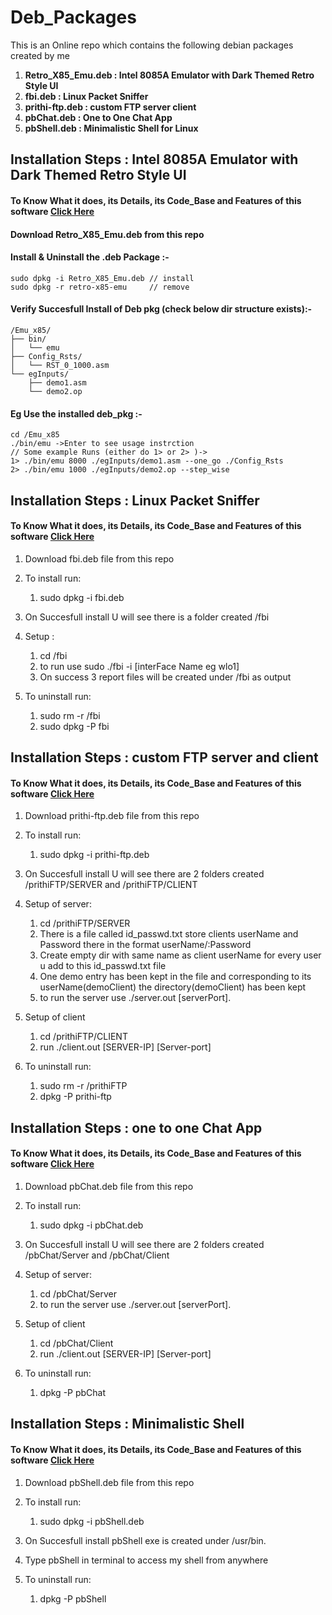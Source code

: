 # Deb_Packages
This is an Online repo which contains the following debian packages created by me
1. **Retro_X85_Emu.deb : Intel 8085A Emulator with Dark Themed Retro Style UI**
2. **fbi.deb : Linux Packet Sniffer**
3. **prithi-ftp.deb : custom FTP server client**
4. **pbChat.deb : One to One Chat App**
5. **pbShell.deb : Minimalistic Shell for Linux**

## Installation Steps : Intel 8085A Emulator with Dark Themed Retro Style UI

#### To Know What it does, its Details, its Code_Base and Features of this software <a href="https://github.com/raj-shahh/Retro-X85-Emulator">Click Here</a>

#### Download Retro_X85_Emu.deb  from this repo

#### Install & Uninstall the .deb Package :-
    sudo dpkg -i Retro_X85_Emu.deb // install
    sudo dpkg -r retro-x85-emu     // remove

#### Verify Succesfull Install of Deb pkg (check below dir structure exists):-
    /Emu_x85/
    ├── bin/
    │   └── emu
    ├── Config_Rsts/
    │   └── RST_0_1000.asm
    └── egInputs/
        ├── demo1.asm
        └── demo2.op

#### Eg Use the installed deb_pkg :-
    cd /Emu_x85
    ./bin/emu ->Enter to see usage instrction
    // Some example Runs (either do 1> or 2> )->
    1> ./bin/emu 8000 ./egInputs/demo1.asm --one_go ./Config_Rsts
    2> ./bin/emu 1000 ./egInputs/demo2.op --step_wise


## Installation Steps : Linux Packet Sniffer
#### To Know What it does, its Details, its Code_Base and Features of this software <a href="https://github.com/pb-dot/Socket_Programming/tree/main/Fbi">Click Here</a>

1. Download fbi.deb file from this repo
   
2. To install run:
   1. sudo dpkg -i fbi.deb

3. On Succesfull install U will see there is a folder created /fbi

4. Setup :
   1. cd /fbi
   2. to run  use sudo ./fbi -i [interFace Name eg wlo1]
   3. On success 3 report files will be created under /fbi as output

5. To uninstall run:
   1. sudo rm -r /fbi
   2. sudo dpkg -P fbi


## Installation Steps : custom FTP server and client 
#### To Know What it does, its Details, its Code_Base and Features of this software <a href="https://github.com/pb-dot/Socket_Programming/tree/main/FTP">Click Here</a>

1. Download prithi-ftp.deb file from this repo
   
2. To install run:
   1. sudo dpkg -i prithi-ftp.deb

3. On Succesfull install U will see there are 2 folders created /prithiFTP/SERVER and /prithiFTP/CLIENT

4. Setup of server:
   1. cd /prithiFTP/SERVER
   2. There is a file called id_passwd.txt store clients userName and Password there in the format userName/:Password
   3. Create empty dir with same name as client userName for every user u add to this id_passwd.txt file
   4. One demo entry has been kept in the file and corresponding to its userName(demoClient) the directory(demoClient) has been kept
   5. to run the server use ./server.out [serverPort].

5. Setup of client
   1. cd /prithiFTP/CLIENT
   2. run ./client.out [SERVER-IP] [Server-port]

6. To uninstall run:
   1. sudo rm -r /prithiFTP
   2. dpkg -P prithi-ftp


## Installation Steps : one to one Chat App 
#### To Know What it does, its Details, its Code_Base and Features of this software <a href="https://github.com/pb-dot/Socket_Programming/tree/main/one-to-one-Chat">Click Here</a>

   1. Download pbChat.deb file from this repo
   
   2. To install run:
      1. sudo dpkg -i pbChat.deb

   3. On Succesfull install U will see there are 2 folders created /pbChat/Server and /pbChat/Client

   4. Setup of server:
      1. cd /pbChat/Server
      2. to run the server use ./server.out [serverPort].

   5. Setup of client
      1. cd /pbChat/Client
      2. run ./client.out [SERVER-IP] [Server-port]

   6. To uninstall run:
      1. dpkg -P pbChat


## Installation Steps : Minimalistic Shell 
#### To Know What it does, its Details, its Code_Base and Features of this software <a href="https://github.com/pb-dot/pb_shell">Click Here</a>

   1. Download pbShell.deb file from this repo
   
   2. To install run:
      1. sudo dpkg -i pbShell.deb

   3. On Succesfull install pbShell exe is created under /usr/bin.
   
   4. Type pbShell in terminal to access my shell from anywhere
   
   5. To uninstall run:
      1. dpkg -P pbShell
